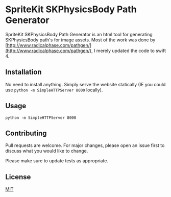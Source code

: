 # SpriteKit SKPhysicsBody Path Generator

SpriteKit SKPhysicsBody Path Generator is an html tool for generating SKPhysicsBody path's for image assets. Most of the work was done by [http://www.radicalphase.com/pathgen/](http://www.radicalphase.com/pathgen/), I merely updated the code to swift 4. 

## Installation

No need to install anything. Simply serve the website statically (IE you could use ```python -m SimpleHTTPServer 8000``` locally).

## Usage

```
python -m SimpleHTTPServer 8000
```

## Contributing
Pull requests are welcome. For major changes, please open an issue first to discuss what you would like to change.

Please make sure to update tests as appropriate.

## License
[MIT](https://choosealicense.com/licenses/mit/)